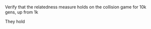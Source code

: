 Verify that the relatedness measure holds on the collision game for 10k gens, up from 1k

They hold
